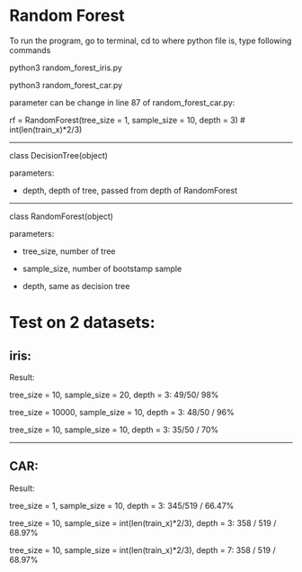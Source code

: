 # Random Forest
To run the program, go to terminal, cd to where python file is, type following commands

python3 random_forest_iris.py

python3 random_forest_car.py

parameter can be change in line 87 of random_forest_car.py:

rf = RandomForest(tree_size = 1, sample_size = 10, depth = 3) # int(len(train_x)*2/3)

-------------------------------------
class DecisionTree(object)

parameters:

- depth, depth of tree, passed from depth of RandomForest

-------------------------------------
class RandomForest(object)

parameters:

- tree_size, number of tree

- sample_size, number of bootstamp sample

- depth, same as decision tree

Test on 2 datasets:
=

iris:
-
Result:

tree_size = 10, sample_size = 20, depth = 3: 49/50/ 98%

tree_size = 10000, sample_size = 10, depth = 3: 48/50 / 96%

tree_size = 10, sample_size = 10, depth = 3: 35/50 / 70%

------------------------------------------------------
CAR:
-
Result:

tree_size = 1, sample_size = 10, depth = 3: 345/519 / 66.47%

tree_size = 10, sample_size = int(len(train_x)*2/3), depth = 3:  358 / 519 / 68.97%

tree_size = 10, sample_size = int(len(train_x)*2/3), depth = 7:  358 / 519 / 68.97%
